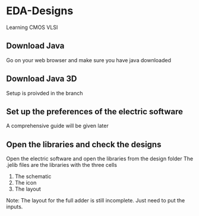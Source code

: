 # EDA-Designs
Learning CMOS VLSI

## Download Java
Go on your web browser and make sure you have java downloaded

## Download Java 3D
Setup is proivded in the branch

## Set up the preferences of the electric software
A comprehensive guide will be given later

## Open the libraries and check the designs
Open the electric software and open the libraries from the design folder
The .jelib files are the libraries with the three cells
  1. The schematic
  2. The icon
  3. The layout
  
Note: The layout for the full adder is still incomplete. Just need to put the inputs.

